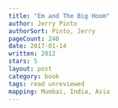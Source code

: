 ```yaml
---
title: "Em and The Big Hoom"
author: Jerry Pinto
authorSort: Pinto, Jerry
pageCount: 240
date: 2017-01-14
written: 2012
stars: 5
layout: post
category: book
tags: read unreviewed
mapping: Mumbai, India, Asia
---
```

